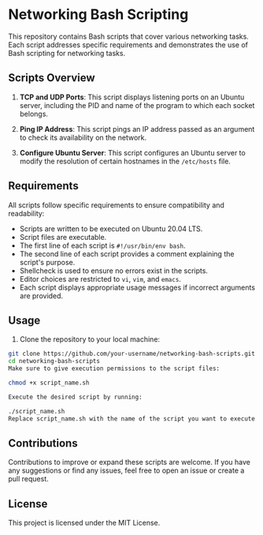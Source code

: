 # Networking Bash Scripting

This repository contains Bash scripts that cover various networking tasks. Each script addresses specific requirements and demonstrates the use of Bash scripting for networking tasks.

## Scripts Overview

1. **TCP and UDP Ports**: This script displays listening ports on an Ubuntu server, including the PID and name of the program to which each socket belongs.

2. **Ping IP Address**: This script pings an IP address passed as an argument to check its availability on the network.

3. **Configure Ubuntu Server**: This script configures an Ubuntu server to modify the resolution of certain hostnames in the `/etc/hosts` file.

## Requirements

All scripts follow specific requirements to ensure compatibility and readability:

- Scripts are written to be executed on Ubuntu 20.04 LTS.
- Script files are executable.
- The first line of each script is `#!/usr/bin/env bash`.
- The second line of each script provides a comment explaining the script's purpose.
- Shellcheck is used to ensure no errors exist in the scripts.
- Editor choices are restricted to `vi`, `vim`, and `emacs`.
- Each script displays appropriate usage messages if incorrect arguments are provided.

## Usage

1. Clone the repository to your local machine:

```bash
git clone https://github.com/your-username/networking-bash-scripts.git
cd networking-bash-scripts
Make sure to give execution permissions to the script files:

chmod +x script_name.sh

Execute the desired script by running:

./script_name.sh
Replace script_name.sh with the name of the script you want to execute.

```
## Contributions
Contributions to improve or expand these scripts are welcome. If you have any suggestions or find any issues, feel free to open an issue or create a pull request.

## License
This project is licensed under the MIT License.
